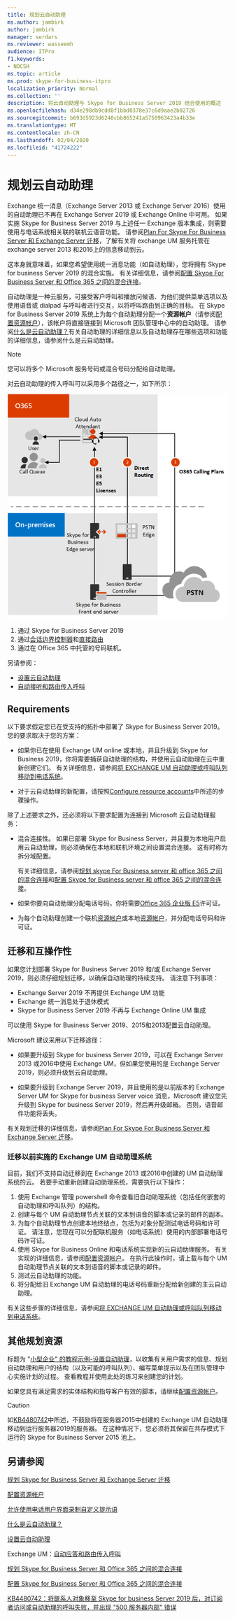 ```yaml
---
title: 规划云自动助理
ms.author: jambirk
author: jambirk
manager: serdars
ms.reviewer: wasseemh
audience: ITPro
f1.keywords:
- NOCSH
ms.topic: article
ms.prod: skype-for-business-itpro
localization_priority: Normal
ms.collection: ''
description: 将云自动助理与 Skype for Business Server 2019 结合使用的概述
ms.openlocfilehash: d34e298db9cdd8f1bbd0378e37c6d9aae2b02726
ms.sourcegitcommit: b693d5923d6240cbb865241a5750963423a4b33e
ms.translationtype: MT
ms.contentlocale: zh-CN
ms.lasthandoff: 02/04/2020
ms.locfileid: "41724222"
---
```

# <a name="plan-cloud-auto-attendants"></a>规划云自动助理

Exchange 统一消息（Exchange Server 2013 或 Exchange Server 2016）使用的自动助理已不再在 Exchange Server 2019 或 Exchange Online 中可用。 如果实施 Skype for Business Server 2019 与上述任一 Exchange 版本集成，则需要使用与电话系统相关联的联机云语音功能。 请参阅[Plan For Skype For Business Server 和 Exchange Server 迁移](plan-um-migration.md)，了解有关将 exchange UM 服务托管在 exchange server 2013 和2016上的信息移动到云。

这本身就意味着，如果您希望使用统一消息功能（如自动助理），您将拥有 Skype for business Server 2019 的混合实施。 有关详细信息，请参阅[配置 Skype For Business Server 和 Office 365 之间的混合连接](configure-hybrid-connectivity.md)。

自动助理是一种云服务，可接受客户呼叫和播放问候语、为他们提供菜单选项以及使用语音或 dialpad 与呼叫者进行交互，以将呼叫路由到正确的目标。 在 Skype for Business Server 2019 系统上为每个自动助理分配一个**资源帐户**（请参阅[配置资源帐户](configure-onprem-ra.md)），该帐户将直接链接到 Microsoft 团队管理中心中的自动助理。 请参阅[什么是云自动助理？](/SkypeForBusiness/what-is-phone-system-in-office-365/what-are-phone-system-auto-attendants.md)有关自动助理的详细信息以及自动助理存在哪些选项和功能的详细信息，请参阅什么是云自动助理。

> [!NOTE]
> 您可以将多个 Microsoft 服务号码或混合号码分配给自动助理。

对云自动助理的传入呼叫可以采用多个路径之一，如下所示：

![自动助理的关系图](../../SfBServer2019/media/AA-plan-concept.png)

1. 通过 Skype for Business Server 2019
2. 通过[会话边界控制器](/MicrosoftTeams/direct-routing-border-controllers.md)和[直接路由](/MicrosoftTeams/direct-routing-plan.md)
3. 通过在 Office 365 中托管的号码联机。

另请参阅：

- [设置云自动助理](/microsoftteams/create-a-phone-system-auto-attendant)
- [自动接听和路由传入呼叫](https://docs.microsoft.com/exchange/voice-mail-unified-messaging/automatically-answer-and-route-calls/automatically-answer-and-route-calls)

## <a name="requirements"></a>Requirements

以下要求假定您已在受支持的拓扑中部署了 Skype for Business Server 2019。  您的要求取决于您的方案：

- 如果你已在使用 Exchange UM online 或本地，并且升级到 Skype for Business 2019，你将需要捕获自动助理的结构，并使用云自动助理在云中重新创建它们。 有关详细信息，请参阅[将 EXCHANGE UM 自动助理或呼叫队列移动到电话系统](configure-onprem-ra.md#moving-an-exchange-um-auto-attendant-or-call-queue-to-phone-system)。

- 对于云自动助理的新配置，请按照[Configure resource accounts](configure-onprem-ra.md)中所述的步骤操作。

除了上述要求之外，还必须将以下要求配置为连接到 Microsoft 云自动助理服务：

- 混合连接性。 如果已部署 Skype for Business Server，并且要为本地用户启用云自动助理，则必须确保在本地和联机环境之间设置混合连接。 这有时称为拆分域配置。

   有关详细信息，请参阅[规划 skype For Business server 和 office 365 之间的混合连接](plan-hybrid-connectivity.md)和[配置 Skype for Business server 和 office 365 之间的混合连接](configure-hybrid-connectivity.md)。

- 如果你要向自动助理分配电话号码，你将需要[Office 365 企业版 E5](/skypeforbusiness/skype-for-business-and-microsoft-teams-add-on-licensing/license-options-based-on-your-plan/office-365-enterprise-e5-with-audio-conferencing)许可证。
- 为每个自动助理创建一个联机[资源帐户](/MicrosoftTeams/manage-resource-accounts.md)或本地[资源帐户](configure-onprem-ra.md)，并分配电话号码和许可证。 

## <a name="migration-and-interoperability"></a>迁移和互操作性

如果您计划部署 Skype for Business Server 2019 和/或 Exchange Server 2019，则必须仔细规划迁移，以确保自动助理的持续支持。 请注意下列事项：

- Exchange Server 2019 不再提供 Exchange UM 功能
- Exchange 统一消息处于退休模式
- Skype for Business Server 2019 不再与 Exchange Online UM 集成

可以使用 Skype for Business Server 2019、2015和2013配置云自动助理。

Microsoft 建议采用以下迁移途径：

- 如果要升级到 Skype for business Server 2019，可以在 Exchange Server 2013 或2016中使用 Exchange UM，但如果您使用的是 Exchange Server 2019，则必须升级到云自动助理。

- 如果要升级到 Exchange Server 2019，并且使用的是以前版本的 Exchange Server UM for Skype for business Server voice 消息，Microsoft 建议您先升级到 Skype for business Server 2019，然后再升级邮箱。  否则，语音邮件功能将丢失。

有关规划迁移的详细信息，请参阅[Plan For Skype For Business Server 和 Exchange Server 迁移](plan-um-migration.md)。

### <a name="migrating-a-previously-implemented-exchange-um-auto-attendant-system"></a>迁移以前实施的 Exchange UM 自动助理系统

目前，我们不支持自动迁移到在 Exchange 2013 或2016中创建的 UM 自动助理系统的云。 若要手动重新创建自动助理系统，需要执行以下操作：

1. 使用 Exchange 管理 powershell 命令查看旧自动助理系统（包括任何嵌套的自动助理和呼叫队列）的结构。  
2. 创建与每个 UM 自动助理节点关联的文本到语音的脚本或记录的邮件的副本。
3. 为每个自动助理节点创建本地终结点，包括为对象分配测试电话号码和许可证。 请注意，您现在可以分配联机服务（如电话系统）使用的内部部署电话号码许可证。
4. 使用 Skype for Business Online 和电话系统实现新的云自动助理服务。 有关实现的详细信息，请参阅[配置资源帐户](configure-onprem-ra.md)。 在执行此操作时，请上载与每个 UM 自动助理节点关联的文本到语音的脚本或记录的邮件。
5. 测试云自动助理的功能。
6. 将分配给旧 Exchange UM 自动助理的电话号码重新分配给新创建的主云自动助理。

有关这些步骤的详细信息，请参阅[将 EXCHANGE UM 自动助理或呼叫队列移动到电话系统](configure-onprem-ra.md#moving-an-exchange-um-auto-attendant-or-call-queue-to-phone-system)。

## <a name="additional-planning-resources"></a>其他规划资源

标题为 "[小型企业" 的教程示例-设置自动助理](/microsoftteams/tutorial-org-aa)，以收集有关用户需求的信息、规划自动助理和用户的结构（以及可能的呼叫队列）、编写菜单提示以及在团队管理中心实施计划的过程。 查看教程并使用此处的练习来创建您的计划。

如果您具有满足需求的实体结构和指导客户有效的脚本，请继续[配置资源帐户](configure-onprem-ra.md)。

> [!CAUTION]
> 如[KB4480742](https://support.microsoft.com/en-us/help/4480742/call-failures-and-500-server-internal-error-after-migration-to-2019)中所述，不鼓励将在服务器2015中创建的 Exchange UM 自动助理移动到运行服务器2019的服务器。 在这种情况下，您必须将其保留在共存模式下运行的 Skype for Business Server 2015 池上。

## <a name="see-also"></a>另请参阅

[规划 Skype for Business Server 和 Exchange Server 迁移](plan-um-migration.md)

[配置资源帐户](configure-onprem-ra.md)

[允许使用电话用户界面录制自定义提示语](https://docs.microsoft.com/exchange/voice-mail-unified-messaging/greetings-announcements-menus-and-prompts/enable-custom-prompt-recording)

[什么是云自动助理？](/SkypeForBusiness/what-is-phone-system-in-office-365/what-are-phone-system-auto-attendants)

[设置云自动助理](/microsoftteams/create-a-phone-system-auto-attendant)

Exchange UM：[自动应答和路由传入呼叫](https://docs.microsoft.com/exchange/voice-mail-unified-messaging/automatically-answer-and-route-calls/automatically-answer-and-route-calls)

[规划 Skype for Business Server 和 Office 365 之间的混合连接](plan-hybrid-connectivity.md)

[配置 Skype for Business Server 和 Office 365 之间的混合连接](configure-hybrid-connectivity.md)

[KB4480742：将联系人对象移至 Skype for business Server 2019 后，对订阅者访问或自动助理的呼叫失败，并出现 "500 服务器内部" 错误](https://support.microsoft.com/help/4480742/call-failures-and-500-server-internal-error-after-migration-to-2019)
